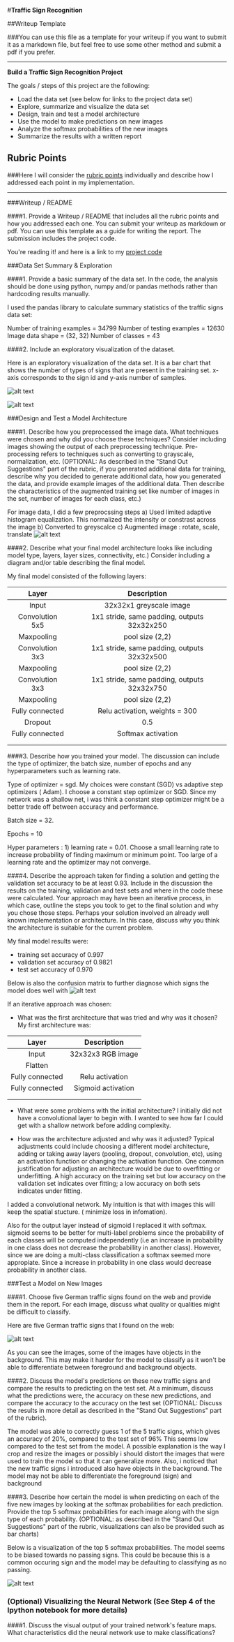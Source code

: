 #**Traffic Sign Recognition**

##Writeup Template

###You can use this file as a template for your writeup if you want to submit it as a markdown file, but feel free to use some other method and submit a pdf if you prefer.

---

**Build a Traffic Sign Recognition Project**

The goals / steps of this project are the following:
* Load the data set (see below for links to the project data set)
* Explore, summarize and visualize the data set
* Design, train and test a model architecture
* Use the model to make predictions on new images
* Analyze the softmax probabilities of the new images
* Summarize the results with a written report


[//]: # (Image References)

[image1]: ./images/german_signs/exploratory.jpg "Visualization"
[image2]: ./images/german_signs/blue_down_sign.jpg "Traffic Sign 1"
[image3]: ./images/german_signs/construction.jpg "Traffic Sign 2"
[image4]: ./images/german_signs/german_stop_sign.jpg "Traffic Sign 3"
[image5]: ./images/german_signs/road_slippery.jpg "Traffic Sign 4"
[image6]: ./images/german_signs/traffic_sign.jpg "Traffic Sign 5"
[image7]: ./images/german_signs/classes_histogram.png "classes_histogram"
[image8]: ./images/german_signs/data_processing.png "data_processing"
[image9]: ./images/german_signs/confusion_matrix.png "confusion_matrix"
[image10]: ./images/german_signs/new_traffic_signs.png "new traffic signs"
[image11]: ./images/german_signs/new_images_and_class_probabilitiess.png "new traffic signs and predicted classes"

## Rubric Points
###Here I will consider the [rubric points](https://review.udacity.com/#!/rubrics/481/view) individually and describe how I addressed each point in my implementation.  

---
###Writeup / README

####1. Provide a Writeup / README that includes all the rubric points and how you addressed each one. You can submit your writeup as markdown or pdf. You can use this template as a guide for writing the report. The submission includes the project code.

You're reading it! and here is a link to my [project code](https://github.com/david-woo-instacart/self-driving-cars/blob/master/traffic-classifier/Traffic_Sign_Classifier-v3_5-submission.ipynb)

###Data Set Summary & Exploration

####1. Provide a basic summary of the data set. In the code, the analysis should be done using python, numpy and/or pandas methods rather than hardcoding results manually.

I used the pandas library to calculate summary statistics of the traffic
signs data set:

Number of training examples = 34799
Number of testing examples = 12630
Image data shape = (32, 32)
Number of classes = 43

####2. Include an exploratory visualization of the dataset.

Here is an exploratory visualization of the data set. It is a bar chart that shows the number of types of signs that are present in the training set. x-axis corresponds to the sign id and y-axis number of samples.

![alt text][image1]

![alt text][image7]

###Design and Test a Model Architecture

####1. Describe how you preprocessed the image data. What techniques were chosen and why did you choose these techniques? Consider including images showing the output of each preprocessing technique. Pre-processing refers to techniques such as converting to grayscale, normalization, etc. (OPTIONAL: As described in the "Stand Out Suggestions" part of the rubric, if you generated additional data for training, describe why you decided to generate additional data, how you generated the data, and provide example images of the additional data. Then describe the characteristics of the augmented training set like number of images in the set, number of images for each class, etc.)

For image data, I did a few preprocssing steps
a) Used limited adaptive histogram equalization. This normalized the intensity or constrast across the image
b) Converted to greyscalce
c) Augmented image : rotate, scale, translate
![alt text][image8]

####2. Describe what your final model architecture looks like including model type, layers, layer sizes, connectivity, etc.) Consider including a diagram and/or table describing the final model.

My final model consisted of the following layers:

| Layer         		|     Description	        					|
|:---------------------:|:---------------------------------------------:|
| Input         		| 32x32x1 greyscale image   					|
| Convolution 5x5     	| 1x1 stride, same padding, outputs 32x32x250 	|
| Maxpooling         	| pool size (2,2)                           	|
| Convolution 3x3     	| 1x1 stride, same padding, outputs 32x32x500 	|
| Maxpooling         	| pool size (2,2)                           	|
| Convolution 3x3     	| 1x1 stride, same padding, outputs 32x32x750 	|
| Maxpooling         	| pool size (2,2)                           	|
| Fully connected		| Relu activation, weights = 300        		|
| Dropout           	| 0.5                                       	|
| Fully connected		| Softmax activation       						|
|						|												|
|						|												|


####3. Describe how you trained your model. The discussion can include the type of optimizer, the batch size, number of epochs and any hyperparameters such as learning rate.

Type of optimizer = sgd. My choices were constant (SGD) vs adaptive step optimizers ( Adam). I choose a constant step optimizer or SGD. Since my network was a shallow net, i was think a constant step optimizer might be a better trade off between accuracy and performance.

Batch size = 32.

Epochs = 10

Hyper parameters : 1) learning rate = 0.01. Choose a small learning rate to increase probability of finding maximum or minimum point. Too large of a learning rate and the optimizer may not converge.

####4. Describe the approach taken for finding a solution and getting the validation set accuracy to be at least 0.93. Include in the discussion the results on the training, validation and test sets and where in the code these were calculated. Your approach may have been an iterative process, in which case, outline the steps you took to get to the final solution and why you chose those steps. Perhaps your solution involved an already well known implementation or architecture. In this case, discuss why you think the architecture is suitable for the current problem.

My final model results were:
* training set accuracy of 0.997
* validation set accuracy of 0.9821
* test set accuracy of 0.970

Below is also the confusion matrix to further diagnose which signs the model does well with
![alt text][image9]

If an iterative approach was chosen:
* What was the first architecture that was tried and why was it chosen?
My first architecture was:

| Layer         		|     Description	        					|
|:---------------------:|:---------------------------------------------:|
| Input         		| 32x32x3 RGB image   							|
| Flatten				|												|
| Fully connected		| Relu activation        						|
| Fully connected		| Sigmoid activation       						|
|						|												|
|						|												|

* What were some problems with the initial architecture? I initially did not have a convolutional layer to begin with. I wanted to see how far I could get with a shallow network before adding complexity.

* How was the architecture adjusted and why was it adjusted? Typical adjustments could include choosing a different model architecture, adding or taking away layers (pooling, dropout, convolution, etc), using an activation function or changing the activation function. One common justification for adjusting an architecture would be due to overfitting or underfitting. A high accuracy on the training set but low accuracy on the validation set indicates over fitting; a low accuracy on both sets indicates under fitting.

I added a convolutional network. My intuition is that with images this will keep the spatial stucture. ( minimize loss in infomation).

Also for the output layer instead of sigmoid I replaced it with softmax. sigmoid seems to be better for multi-label problems since the probability of each classes will be computed independently (i.e an increase in probability in one class does not decrease the probabillity in another class). However, since we are doing a multi-class classification a softmax seemed more appropiate. Since a increase in probability in one class would decrease probability in another class.



###Test a Model on New Images

####1. Choose five German traffic signs found on the web and provide them in the report. For each image, discuss what quality or qualities might be difficult to classify.

Here are five German traffic signs that I found on the web:

![alt text][image10]

As you can see the images, some of the images have objects in the background. This may make it harder for the model to classify as it won't be able to differentiate between foreground and background objects.

####2. Discuss the model's predictions on these new traffic signs and compare the results to predicting on the test set. At a minimum, discuss what the predictions were, the accuracy on these new predictions, and compare the accuracy to the accuracy on the test set (OPTIONAL: Discuss the results in more detail as described in the "Stand Out Suggestions" part of the rubric).

The model was able to correctly guess 1 of the 5 traffic signs, which gives an accuracy of 20%, compared to the test set of 96% This seems low compared to the test set from the model. A possible explanation is the way I crop and resize the images or possibly i should distort the images that were used to train the model so that it can generalize more. Also, i noticed that the new traffic signs i introduced also have objects in the background. The model may not be able to differentiate the foreground (sign) and background

####3. Describe how certain the model is when predicting on each of the five new images by looking at the softmax probabilities for each prediction. Provide the top 5 softmax probabilities for each image along with the sign type of each probability. (OPTIONAL: as described in the "Stand Out Suggestions" part of the rubric, visualizations can also be provided such as bar charts)

Below is a visualization of the top 5 softmax probabilities. The model seems to be biased towards no passing signs. This could be because this is a common occuring sign and the model may be defaulting to classifying as no passing.

![alt text][image11]

### (Optional) Visualizing the Neural Network (See Step 4 of the Ipython notebook for more details)
####1. Discuss the visual output of your trained network's feature maps. What characteristics did the neural network use to make classifications?
